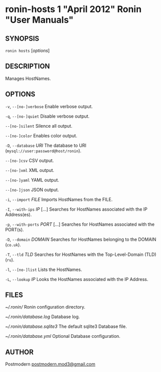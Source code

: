 # ronin-hosts 1 "April 2012" Ronin "User Manuals"

## SYNOPSIS

`ronin hosts` [*options*]

## DESCRIPTION

Manages HostNames.

## OPTIONS

`-v`, `--[no-]verbose`
  Enable verbose output.

`-q`, `--[no-]quiet`
  Disable verbose output.

`--[no-]silent`
  Silence all output.

`--[no-]color`
  Enables color output.

`-D`, `--database` *URI*
  The database to URI (`mysql://user:password@host/ronin`).

`--[no-]csv`
  CSV output.

`--[no-]xml`
  XML output.

`--[no-]yaml`
  YAML output.

`--[no-]json`
  JSON output.

`-i`, `--import` *FILE*
  Imports HostNames from the FILE.

`-I`, `--with-ips` *IP* [...]
  Searches for HostNames associated with the IP Address(es).

`-p`, `--with-ports` *PORT* [...]
  Searches for HostNames associated with the PORT(s).

`-D`, `--domain` *DOMAIN*
  Searches for HostNames belonging to the DOMAIN (`co.uk`).

`-T`, `--tld` *TLD*
  Searches for HostNames with the Top-Level-Domain (TLD) (`ru`).

`-l`, `--[no-]list`
  Lists the HostNames.

`-L`, `--lookup` *IP*
  Looks the HostNames associated with the IP Address.

## FILES

*~/.ronin/*
  Ronin configuration directory.

*~/.ronin/database.log*
  Database log.

*~/.ronin/database.sqlite3*
  The default sqlite3 Database file.

*~/.ronin/database.yml*
  Optional Database configuration.

## AUTHOR

Postmodern <postmodern.mod3@gmail.com>

